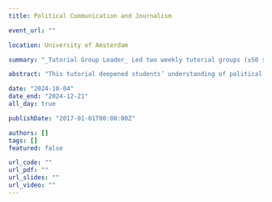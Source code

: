 ```yaml
---
title: Political Communication and Journalism

event_url: ""

location: University of Amsterdam

summary: "_Tutorial Group Leader_ Led two weekly tutorial groups (±50 students total) that advanced students' understanding of political communication and journalism. _Average teaching evaluation score:_ 4.41/5."

abstract: "This tutorial deepened students’ understanding of political communication practices and journalistic principles in democratic societies. Through weekly readings, discussions, and exercises, students critically engaged with classic and contemporary research in the field."

date: "2024-10-04"
date_end: "2024-12-21"
all_day: true

publishDate: "2017-01-01T00:00:00Z"

authors: []
tags: []
featured: false

url_code: ""
url_pdf: ""
url_slides: ""
url_video: ""
---
```

